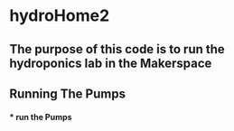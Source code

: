 # hydroHome2
## The purpose of this code is to run the hydroponics lab in the Makerspace
## Running The Pumps
#### * run the Pumps
